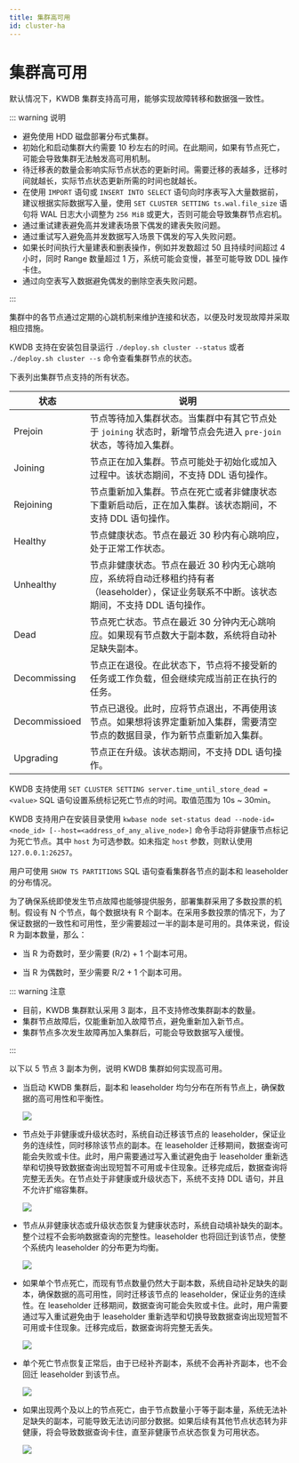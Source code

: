 ```yaml
---
title: 集群高可用
id: cluster-ha
---
```


# 集群高可用

默认情况下，KWDB 集群支持高可用，能够实现故障转移和数据强一致性。

::: warning 说明

- 避免使用 HDD 磁盘部署分布式集群。
- 初始化和启动集群大约需要 10 秒左右的时间。在此期间，如果有节点死亡，可能会导致集群无法触发高可用机制。
- 待迁移表的数量会影响实际节点状态的更新时间。需要迁移的表越多，迁移时间就越长，实际节点状态更新所需的时间也就越长。
- 在使用 `IMPORT` 语句或 `INSERT INTO SELECT` 语句向时序表写入大量数据前，建议根据实际数据写入量，使用 `SET CLUSTER SETTING ts.wal.file_size` 语句将 WAL 日志大小调整为 `256 MiB` 或更大，否则可能会导致集群节点宕机。
- 通过重试建表避免高并发建表场景下偶发的建表失败问题。
- 通过重试写入避免高并发数据写入场景下偶发的写入失败问题。
- 如果长时间执行大量建表和删表操作，例如并发数超过 50 且持续时间超过 4 小时，同时 Range 数量超过 1 万，系统可能会变慢，甚至可能导致 DDL 操作卡住。
- 通过向空表写入数据避免偶发的删除空表失败问题。

:::

集群中的各节点通过定期的心跳机制来维护连接和状态，以便及时发现故障并采取相应措施。

KWDB 支持在安装包目录运行 `./deploy.sh cluster --status` 或者 `./deploy.sh cluster --s` 命令查看集群节点的状态。

下表列出集群节点支持的所有状态。

|     状态      |                                                         说明                                                          |
|---------------|-----------------------------------------------------------------------------------------------------------------------|
| Prejoin       | 节点等待加入集群状态。当集群中有其它节点处于 `joining` 状态时，新增节点会先进入 `pre-join` 状态，等待加入集群。                               |
| Joining       | 节点正在加入集群。节点可能处于初始化或加入过程中。该状态期间，不支持 DDL 语句操作。                                 |
| Rejoining     | 节点重新加入集群。节点在死亡或者非健康状态下重新启动后，正在加入集群。该状态期间，不支持 DDL 语句操作。                       |
| Healthy       | 节点健康状态。节点在最近 30 秒内有心跳响应，处于正常工作状态。                                                              |
| Unhealthy     | 节点非健康状态。节点在最近 30 秒内无心跳响应，系统将自动迁移租约持有者（leaseholder），保证业务联系不中断。该状态期间，不支持 DDL 语句操作。 |
| Dead          | 节点死亡状态。节点在最近 30 分钟内无心跳响应。如果现有节点数大于副本数，系统将自动补足缺失副本。                            |
| Decommissing | 节点正在退役。在此状态下，节点将不接受新的任务或工作负载，但会继续完成当前正在执行的任务。                            |
| Decommissioed | 节点已退役。此时，应将节点退出，不再使用该节点。如果想将该界定重新加入集群，需要清空节点的数据目录，作为新节点重新加入集群。                    |
| Upgrading     | 节点正在升级。该状态期间，不支持 DDL 语句操作。                                                                           |

KWDB 支持使用 `SET CLUSTER SETTING server.time_until_store_dead = <value>` SQL 语句设置系统标记死亡节点的时间。取值范围为 10s ~ 30min。

KWDB 支持用户在安装目录使用 `kwbase node set-status dead --node-id=<node_id> [--host=<address_of_any_alive_node>]` 命令手动将非健康节点标记为死亡节点。其中 `host` 为可选参数。如未指定 `host` 参数，则默认使用 `127.0.0.1:26257`。

用户可使用 `SHOW TS PARTITIONS` SQL 语句查看集群各节点的副本和 leaseholder 的分布情况。

为了确保系统即使发生节点故障也能够提供服务，部署集群采用了多数投票的机制。假设有 N 个节点，每个数据块有 R 个副本。在采用多数投票的情况下，为了保证数据的一致性和可用性，至少需要超过一半的副本是可用的。具体来说，假设 R 为副本数量，那么：

- 当 R 为奇数时，至少需要 (R/2) + 1 个副本可用。

- 当 R 为偶数时，至少需要 R/2 + 1 个副本可用。

::: warning 注意

- 目前，KWDB 集群默认采用 3 副本，且不支持修改集群副本的数量。
- 集群节点故障后，仅能重新加入故障节点，避免重新加入新节点。
- 集群节点多次发生故障再加入集群后，可能会导致数据写入缓慢。

:::

以下以 5 节点 3 副本为例，说明 KWDB 集群如何实现高可用。

- 当启动 KWDB 集群后，副本和 leaseholder 均匀分布在所有节点上，确保数据的高可用性和平衡性。

    ![](../static/db-operation/MvVLbJDm1ov4PExRWUpclIUSnWc.png)

- 节点处于非健康或升级状态时，系统自动迁移该节点的 leaseholder，保证业务的连续性，同时移除该节点的副本。在 leaseholder 迁移期间，数据查询可能会失败或卡住。此时，用户需要通过写入重试避免由于 leaseholder 重新选举和切换导致数据查询出现短暂不可用或卡住现象。迁移完成后，数据查询将完整无丢失。在节点处于非健康或升级状态下，系统不支持 DDL 语句，并且不允许扩缩容集群。

    ![](../static/db-operation/AQSObEF58ovpltxkqP9cMP6mnAe.png)

- 节点从非健康状态或升级状态恢复为健康状态时，系统自动填补缺失的副本。整个过程不会影响数据查询的完整性。leaseholder 也将回迁到该节点，使整个系统内 leaseholder 的分布更为均衡。

    ![](../static/db-operation/Lr9BbkDEmoml8txTtLmcgYKcnEb.png)

- 如果单个节点死亡，而现有节点数量仍然大于副本数，系统自动补足缺失的副本，确保数据的高可用性，同时迁移该节点的 leaseholder，保证业务的连续性。在 leaseholder 迁移期间，数据查询可能会失败或卡住。此时，用户需要通过写入重试避免由于 leaseholder 重新选举和切换导致数据查询出现短暂不可用或卡住现象。迁移完成后，数据查询将完整无丢失。

    ![](../static/db-operation/GzdmbeCRQog82fxJZ8RcDmv6ntb.png)

- 单个死亡节点恢复正常后，由于已经补齐副本，系统不会再补齐副本，也不会回迁 leaseholder 到该节点。

    ![](../static/db-operation/WGyfbxGZHoo0aIxcZw6cMO1inBd.png)

- 如果出现两个及以上的节点死亡，由于节点数量小于等于副本量，系统无法补足缺失的副本，可能导致无法访问部分数据。如果后续有其他节点状态转为非健康，将会导致数据查询卡住，直至非健康节点状态恢复为可用状态。

    ![](../static/db-operation/JsnIbiDRboKiH5xBnFdcplYAnQb.png)
